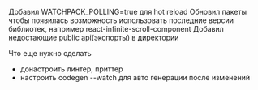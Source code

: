Добавил WATCHPACK_POLLING=true для hot reload
Обновил пакеты чтобы появилась возможность использовать последние версии библиотек, например react-infinite-scroll-component
Добавил недостающие public api(экспорты) в директории

Что еще нужно сделать 
- донастроить линтер, приттер
- настроить codegen --watch для авто генерации после изменений